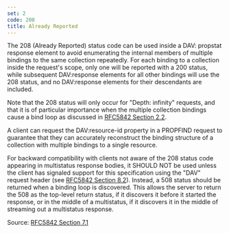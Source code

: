 ```yaml
---
set: 2
code: 208
title: Already Reported
---
```


The 208 (Already Reported) status code can be used inside a DAV: propstat
response element to avoid enumerating the internal members of multiple bindings
to the same collection repeatedly. For each binding to a collection inside the
request's scope, only one will be reported with a 200 status, while subsequent
DAV:response elements for all other bindings will use the 208 status, and no
DAV:response elements for their descendants are included.

Note that the 208 status will only occur for "Depth: infinity" requests, and
that it is of particular importance when the multiple collection bindings cause
a bind loop as discussed in [RFC5842 Section 2.2][1].

A client can request the DAV:resource-id property in a PROPFIND request to
guarantee that they can accurately reconstruct the binding structure of a
collection with multiple bindings to a single resource.

For backward compatibility with clients not aware of the 208 status code
appearing in multistatus response bodies, it SHOULD NOT be used unless the
client has signaled support for this specification using the "DAV" request
header (see [RFC5842 Section 8.2][2]). Instead, a 508 status should be
returned when a binding loop is discovered. This allows the server to return the
508 as the top-level return status, if it discovers it before it started the
response, or in the middle of a multistatus, if it discovers it in the middle of
streaming out a multistatus response.

Source: [RFC5842 Section 7.1](http://tools.ietf.org/html/rfc5842#section-7.1)

[1]: <http://tools.ietf.org/html/rfc5842#section-2.2>
[2]: <http://tools.ietf.org/html/rfc5842#section-8.2>
